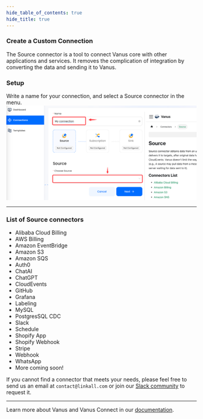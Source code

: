 ```yaml
---
hide_table_of_contents: true
hide_title: true
---
```


### Create a Custom Connection

The Source connector is a tool to connect Vanus core with other applications and services. It removes the complication of integration by converting the data and sending it to Vanus.


### Setup

Write a name for your connection, and select a Source connector in the menu.
![img.png](images/img.png)

---

### List of Source connectors

- Alibaba Cloud Billing
- AWS Billing
- Amazon EventBridge
- Amazon S3
- Amazon SQS 
- Auth0
- ChatAI
- ChatGPT
- CloudEvents
- GitHub
- Grafana
- Labeling
- MySQL
- PostgresSQL CDC
- Slack
- Schedule
- Shopify App
- Shopify Webhook
- Stripe
- Webhook
- WhatsApp
- More coming soon!

If you cannot find a connector that meets your needs, please feel free to send us an email at `contact@linkall.com` or join our [Slack community](https://join.slack.com/t/vanusworkspace/shared_invite/zt-1irlglugm-CHWGHKd2Nzs7yYhzEMnMlg) to request it.

---

Learn more about Vanus and Vanus Connect in our [documentation](https://docs.vanus.ai).

